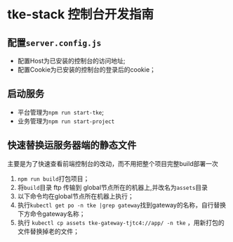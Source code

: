 # tke-stack 控制台开发指南
## 配置`server.config.js` 
- 配置Host为已安装的控制台的访问地址;
- 配置Cookie为已安装的控制台的登录后的cookie；

## 启动服务
- 平台管理为`npm run start-tke`;
- 业务管理为`npm run start-project`
   
## 快速替换运服务器端的静态文件
主要是为了快速查看前端控制台的改动，而不用把整个项目完整build部署一次
1. `npm run build`打包项目；
2.  将`build`目录 ftp 传输到 global节点所在的机器上,并改名为`assets`目录
3.  以下命令均在global节点所在机器上执行；
4.  执行`kubectl get po -n tke |grep gateway`找到gateway的名称，自行替换下方命令gateway名称；
5.  执行 `kubectl cp assets tke-gateway-tjtc4://app/ -n tke` ，用新打包的文件替换掉老的文件；